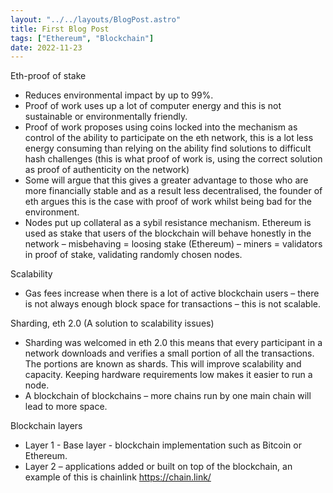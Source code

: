 ```yaml
---
layout: "../../layouts/BlogPost.astro"
title: First Blog Post
tags: ["Ethereum", "Blockchain"]
date: 2022-11-23
---
```


Eth-proof of stake

- Reduces environmental impact by up to 99%.
- Proof of work uses up a lot of computer energy and this is not sustainable or environmentally friendly.
- Proof of work proposes using coins locked into the mechanism as control of the ability to participate on the eth network, this is a lot less energy consuming than relying on the ability find solutions to difficult hash challenges (this is what proof of work is, using the correct solution as proof of authenticity on the network)
- Some will argue that this gives a greater advantage to those who are more financially stable and as a result less decentralised, the founder of eth argues this is the case with proof of work whilst being bad for the environment.
- Nodes put up collateral as a sybil resistance mechanism. Ethereum is used as stake that users of the blockchain will behave honestly in the network – misbehaving = loosing stake (Ethereum) – miners = validators in proof of stake, validating randomly chosen nodes.

Scalability

- Gas fees increase when there is a lot of active blockchain users – there is not always enough block space for transactions – this is not scalable.

Sharding, eth 2.0 (A solution to scalability issues)

- Sharding was welcomed in eth 2.0 this means that every participant in a network downloads and verifies a small portion of all the transactions. The portions are known as shards. This will improve scalability and capacity. Keeping hardware requirements low makes it easier to run a node.
- A blockchain of blockchains – more chains run by one main chain will lead to more space.

Blockchain layers

- Layer 1 - Base layer - blockchain implementation such as Bitcoin or Ethereum.
- Layer 2 – applications added or built on top of the blockchain, an example of this is chainlink https://chain.link/
